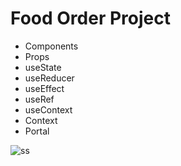 # Food Order Project
- Components
- Props
- useState
- useReducer
- useEffect
- useRef
- useContext
- Context
- Portal

![ss](src/assets/ss.jpg)
